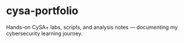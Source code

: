 # cysa-portfolio
Hands-on CySA+ labs, scripts, and analysis notes — documenting my cybersecurity learning journey.
